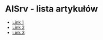 # AlSrv - lista artykułów

- [Link 1](/AlSrv/README.md) 
- [Link 2](/AlSrv/README.md) 
- [Link 3](/AlSrv/README.md) 
